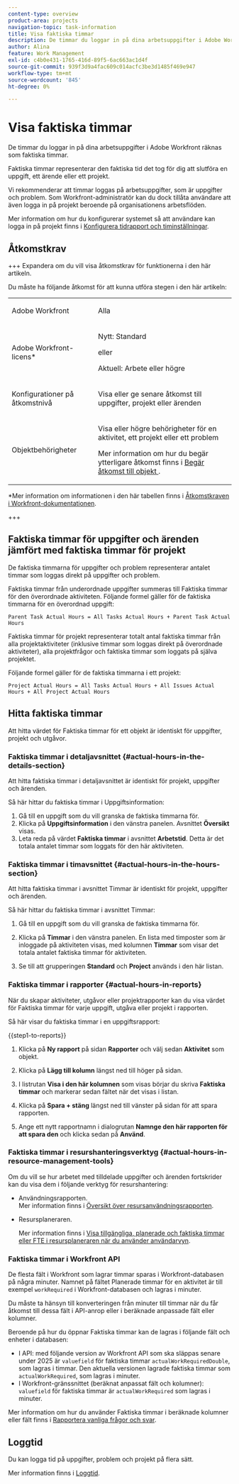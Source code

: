 ```yaml
---
content-type: overview
product-area: projects
navigation-topic: task-information
title: Visa faktiska timmar
description: De timmar du loggar in på dina arbetsuppgifter i Adobe Workfront räknas som faktiska timmar.
author: Alina
feature: Work Management
exl-id: c4b0e431-1765-416d-89f5-6ac663ac1d4f
source-git-commit: 939f3d9a4fac609c014acfc3be3d1485f469e947
workflow-type: tm+mt
source-wordcount: '845'
ht-degree: 0%

---
```


# Visa faktiska timmar

<!-- Audited: 5/2025 -->

De timmar du loggar in på dina arbetsuppgifter i Adobe Workfront räknas som faktiska timmar.

Faktiska timmar representerar den faktiska tid det tog för dig att slutföra en uppgift, ett ärende eller ett projekt.

Vi rekommenderar att timmar loggas på arbetsuppgifter, som är uppgifter och problem. Som Workfront-administratör kan du dock tillåta användare att även logga in på projekt beroende på organisationens arbetsflöden.

Mer information om hur du konfigurerar systemet så att användare kan logga in på projekt finns i [Konfigurera tidrapport och timinställningar](../../../administration-and-setup/set-up-workfront/configure-timesheets-schedules/timesheet-and-hour-preferences.md).

## Åtkomstkrav

+++ Expandera om du vill visa åtkomstkrav för funktionerna i den här artikeln.

Du måste ha följande åtkomst för att kunna utföra stegen i den här artikeln:

<table style="table-layout:auto"> 
 <col> 
 <col> 
 <tbody> 
  <tr> 
   <td role="rowheader">Adobe Workfront</td> 
   <td> <p>Alla</p> </td> 
  </tr> 
  <tr> 
   <td role="rowheader">Adobe Workfront-licens*</td> 
   <td> 
   <p>Nytt: Standard<p>
   <p>eller</p>
   <p>Aktuell: Arbete eller högre</p> </td> 
  </tr> 
  <tr> 
   <td role="rowheader">Konfigurationer på åtkomstnivå</td> 
   <td> <p>Visa eller ge senare åtkomst till uppgifter, projekt eller ärenden</p> </td> 
  </tr> 
  <tr> 
   <td role="rowheader">Objektbehörigheter</td> 
   <td> <p>Visa eller högre behörigheter för en aktivitet, ett projekt eller ett problem</p> <p>Mer information om hur du begär ytterligare åtkomst finns i <a href="../../../workfront-basics/grant-and-request-access-to-objects/request-access.md" class="MCXref xref">Begär åtkomst till objekt </a>.</p> </td> 
  </tr> 
 </tbody> 
</table>

*Mer information om informationen i den här tabellen finns i [Åtkomstkraven i Workfront-dokumentationen](/help/quicksilver/administration-and-setup/add-users/access-levels-and-object-permissions/access-level-requirements-in-documentation.md).

+++

## Faktiska timmar för uppgifter och ärenden jämfört med faktiska timmar för projekt

De faktiska timmarna för uppgifter och problem representerar antalet timmar som loggas direkt på uppgifter och problem.

Faktiska timmar från underordnade uppgifter summeras till Faktiska timmar för den överordnade aktiviteten. Följande formel gäller för de faktiska timmarna för en överordnad uppgift:

```
Parent Task Actual Hours = All Tasks Actual Hours + Parent Task Actual Hours
```

Faktiska timmar för projekt representerar totalt antal faktiska timmar från alla projektaktiviteter (inklusive timmar som loggas direkt på överordnade aktiviteter), alla projektfrågor och faktiska timmar som loggats på själva projektet.

Följande formel gäller för de faktiska timmarna i ett projekt:

```
Project Actual Hours = All Tasks Actual Hours + All Issues Actual Hours + All Project Actual Hours
```

## Hitta faktiska timmar

Att hitta värdet för Faktiska timmar för ett objekt är identiskt för uppgifter, projekt och utgåvor.

### Faktiska timmar i detaljavsnittet {#actual-hours-in-the-details-section}

Att hitta faktiska timmar i detaljavsnittet är identiskt för projekt, uppgifter och ärenden.

Så här hittar du faktiska timmar i Uppgiftsinformation:

1. Gå till en uppgift som du vill granska de faktiska timmarna för.
1. Klicka på **Uppgiftsinformation** i den vänstra panelen. Avsnittet **Översikt** visas.
1. Leta reda på värdet **Faktiska timmar** i avsnittet **Arbetstid**. Detta är det totala antalet timmar som loggats för den här aktiviteten.

### Faktiska timmar i timavsnittet {#actual-hours-in-the-hours-section}

Att hitta faktiska timmar i avsnittet Timmar är identiskt för projekt, uppgifter och ärenden.

Så här hittar du faktiska timmar i avsnittet Timmar:

1. Gå till en uppgift som du vill granska de faktiska timmarna för.

1. Klicka på **Timmar** i den vänstra panelen. En lista med timposter som är inloggade på aktiviteten visas, med kolumnen **Timmar** som visar det totala antalet faktiska timmar för aktiviteten.

1. Se till att grupperingen **Standard** och **Project** används i den här listan.

### Faktiska timmar i rapporter {#actual-hours-in-reports}

När du skapar aktiviteter, utgåvor eller projektrapporter kan du visa värdet för Faktiska timmar för varje uppgift, utgåva eller projekt i rapporten.

Så här visar du faktiska timmar i en uppgiftsrapport:

{{step1-to-reports}}

1. Klicka på **Ny rapport** på sidan **Rapporter** och välj sedan **Aktivitet** som objekt.
1. Klicka på **Lägg till kolumn** längst ned till höger på sidan.
1. I listrutan **Visa i den här kolumnen** som visas börjar du skriva **Faktiska timmar** och markerar sedan fältet när det visas i listan.

1. Klicka på **Spara + stäng** längst ned till vänster på sidan för att spara rapporten.

1. Ange ett nytt rapportnamn i dialogrutan **Namnge den här rapporten för att spara den** och klicka sedan på **Använd**.

### Faktiska timmar i resurshanteringsverktyg {#actual-hours-in-resource-management-tools}

Om du vill se hur arbetet med tilldelade uppgifter och ärenden fortskrider kan du visa dem i följande verktyg för resurshantering:

* Användningsrapporten.\
  Mer information finns i [Översikt över resursanvändningsrapporten](../../../reports-and-dashboards/reports/using-built-in-reports/resource-utilization-report.md).

* Resursplaneraren.

  Mer information finns i [Visa tillgängliga, planerade och faktiska timmar eller FTE i resursplaneraren när du använder användarvyn](../../../resource-mgmt/resource-planning/view-hours-fte-user-view-resource-planner.md).


### Faktiska timmar i Workfront <!--database and the--> API <!--, and custom data-->

<!--this section was added as a result to this issue: https://experience.adobe.com/#/@adobeinternalworkfront/so:hub-Hub/workfront/task/6810910e0001b932e0948336208e76f2/overview-->

De flesta fält i Workfront som lagrar timmar sparas i Workfront-databasen på några minuter. Namnet på fältet Planerade timmar för en aktivitet är till exempel `workRequired` i Workfront-databasen och lagras i minuter.

Du måste ta hänsyn till konverteringen från minuter till timmar när du får åtkomst till dessa fält i API-anrop eller i beräknade anpassade fält eller kolumner.

Beroende på hur du öppnar Faktiska timmar kan de lagras i följande fält och enheter i databasen:

* I API: med följande version av Workfront API som ska släppas senare under 2025 är `valuefield` för faktiska timmar `actualWorkRequiredDouble`, som lagras i timmar. Den aktuella versionen lagrade faktiska timmar som `actualWorkRequired`, som lagras i minuter.
* I Workfront-gränssnittet (beräknat anpassat fält och kolumner): `valuefield` för faktiska timmar är `actualWorkRequired` som lagras i minuter.

<!--Change the above with this when we fix this for the Workfront UI: 

You must use the following valuefield name for Actual Hours in API calls or calculated custom fields or columns in Workfront: `actualWorkRequiredDouble`. -->

Mer information om hur du använder Faktiska timmar i beräknade kolumner eller fält finns i [Rapportera vanliga frågor och svar](/help/quicksilver/reports-and-dashboards/reports/tips-tricks-and-troubleshooting/reports-faq.md).

## Loggtid

Du kan logga tid på uppgifter, problem och projekt på flera sätt.

Mer information finns i [Loggtid](../../../timesheets/create-and-manage-timesheets/log-time.md).
